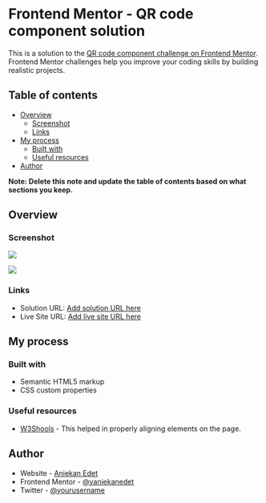 # Frontend Mentor - QR code component solution

This is a solution to the [QR code component challenge on Frontend Mentor](https://www.frontendmentor.io/challenges/qr-code-component-iux_sIO_H). Frontend Mentor challenges help you improve your coding skills by building realistic projects. 

## Table of contents

- [Overview](#overview)
  - [Screenshot](#screenshot)
  - [Links](#links)
- [My process](#my-process)
  - [Built with](#built-with)
  - [Useful resources](#useful-resources)
- [Author](#author)


**Note: Delete this note and update the table of contents based on what sections you keep.**

## Overview

### Screenshot

![](./screenshot.jpg)

![](./screenshot-mobile.jpg)

### Links

- Solution URL: [Add solution URL here](https://your-solution-url.com)
- Live Site URL: [Add live site URL here](https://your-live-site-url.com)

## My process

### Built with

- Semantic HTML5 markup
- CSS custom properties


### Useful resources

- [ W3Shools](https://www.w3schools.com/csS/css_align.asp) - This helped in properly aligning elements on the page.


## Author

- Website - [Aniekan Edet](https://www.behance.net/aniekanedet3)
- Frontend Mentor - [@yaniekanedet](https://www.frontendmentor.io/profile/aniekanedet)
- Twitter - [@yourusername](https://twitter.com/aniekanedett)




